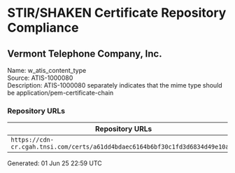 # STIR/SHAKEN Certificate Repository Compliance

## Vermont Telephone Company, Inc.

Name: w_atis_content_type\
Source: ATIS-1000080\
Description: ATIS-1000080 separately indicates that the mime type should be application/pem-certificate-chain
### Repository URLs

| Repository URLs | Not After |  Problems | Link |
|-----------------|-----------|-----------|------|
| `https://cdn-cr.cgah.tnsi.com/certs/a61dd4bdaec6164b6bf30c1fd3d6834d49e10a93` | 11&#160;May&#160;26&#160;11:14&#160;UTC | true | [view](../../REPOS/907c8cdc9c7fbd82c83daa7a7afc288dd9f86d1a/README.md) |


Generated: 01 Jun 25 22:59 UTC